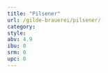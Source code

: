 ```yaml
---
title: "Pilsener"
url: /gilde-brauerei/pilsener/
category: 
style: 
abv: 4.9
ibu: 0
srm: 0
upc: 0
---
```


